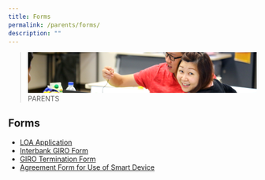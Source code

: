 ```yaml
---
title: Forms
permalink: /parents/forms/
description: ""
---
```

>![](/images/Parents/parent.jpg)
>PARENTS


## Forms

*   [LOA Application](https://go.gov.sg/loawaterwaypri)
*   [Interbank GIRO Form](/files/fORMS/MOE_GIRO_Forms.pdf)
*   [GIRO Termination Form](/files/fORMS/GIRO_Termination_Form_revisedSep19.pdf)
*   [Agreement Form for Use of Smart Device](/files/fORMS/Agreement%20Form%20for%20Use%20of%20Smart%20Device.pdf)
